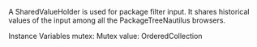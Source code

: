 A SharedValueHolder is used for package filter input. It shares historical values of the input among all the PackageTreeNautilus browsers.Instance Variables	mutex:		Mutex	value:		OrderedCollection